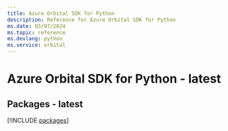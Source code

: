 ```yaml
---
title: Azure Orbital SDK for Python
description: Reference for Azure Orbital SDK for Python
ms.date: 03/07/2024
ms.topic: reference
ms.devlang: python
ms.service: orbital
---
```

# Azure Orbital SDK for Python - latest
## Packages - latest
[!INCLUDE [packages](orbital-index.md)]